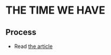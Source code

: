 # THE TIME WE HAVE
## Process

- Read [the article](…) <!-- index.md -->

<!-- Treat this as the case study to your article/talk/presentation. Document, discuss, and show your process (mind maps, chunking, draft and revised content, links to resources, etc.) -->
<!-- Preparing a conference talk: https://adactio.com/journal/14363 -->
<!-- A refresher about case studies: https://thegymnasium.com/courses/take5/taking-your-portfolio-case-studies-to-the-next-level
